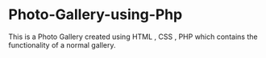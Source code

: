 # Photo-Gallery-using-Php
This is a Photo Gallery created using HTML , CSS , PHP which contains the functionality of a normal gallery.

